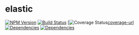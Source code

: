 # elastic

[![NPM Version][npm-image]][npm-url]
[![Build Status][travis-image]][travis-url]
[![Coverage Status][coverage-image][coverage-url]
[![Dependencies][david-image]][david-url]
[![Dependencies][david-dev-image]][david-dev-url]

[npm-image]: https://img.shields.io/npm/v/ramis.svg?style=flat-square
[npm-url]: https://www.npmjs.com/package/ramis
[travis-image]: https://img.shields.io/travis/ratherblue/ramis/master.svg?style=flat-square
[travis-url]: https://travis-ci.org/ratherblue/ramis
[coverage-image]: https://img.shields.io/coveralls/ratherblue/ramis.svg?style=flat-square
[coverage-url]: https://coveralls.io/r/ratherblue/ramis
[david-image]: https://img.shields.io/david/ratherblue/ramis.svg?style=flat-square
[david-url]: https://david-dm.org/ratherblue/ramis
[david-dev-image]: https://img.shields.io/david/dev/ratherblue/ramis.svg?style=flat-square
[david-dev-url]: https://david-dm.org/ratherblue/ramis#info=devDependencies&view=table
